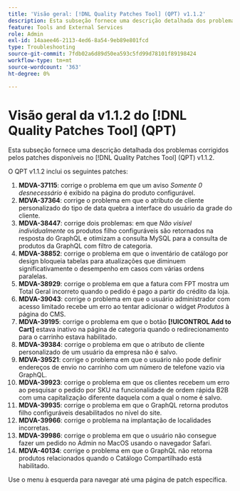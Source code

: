 ```yaml
---
title: 'Visão geral: [!DNL Quality Patches Tool] (QPT) v1.1.2'
description: Esta subseção fornece uma descrição detalhada dos problemas corrigidos pelos patches disponíveis no [!DNL Quality Patches Tool] (QPT) v1.1.2.
feature: Tools and External Services
role: Admin
exl-id: 14aaee46-2113-4ed6-8a54-9eb89e801fcd
type: Troubleshooting
source-git-commit: 7fdb02a6d89d50ea593c5fd99d78101f89198424
workflow-type: tm+mt
source-wordcount: '363'
ht-degree: 0%

---
```


# Visão geral da v1.1.2 do [!DNL Quality Patches Tool] (QPT)

Esta subseção fornece uma descrição detalhada dos problemas corrigidos pelos patches disponíveis no [!DNL Quality Patches Tool] (QPT) v1.1.2.

O QPT v1.1.2 inclui os seguintes patches:

1. **MDVA-37115**: corrige o problema em que um aviso *Somente 0 desnecessário* é exibido na página do produto configurável.
1. **MDVA-37364**: corrige o problema em que o atributo de cliente personalizado do tipo de data quebra a interface do usuário da grade do cliente.
1. **MDVA-38447**: corrige dois problemas: em que *Não visível individualmente* os produtos filho configuráveis são retornados na resposta do GraphQL e otimizam a consulta MySQL para a consulta de produtos da GraphQL com filtro de categoria.
1. **MDVA-38852**: corrige o problema em que o inventário de catálogo por design bloqueia tabelas para atualizações que diminuem significativamente o desempenho em casos com várias ordens paralelas.
1. **MDVA-38929**: corrige o problema em que a fatura com FPT mostra um Total Geral incorreto quando o pedido é pago a partir do crédito da loja.
1. **MDVA-39043**: corrige o problema em que o usuário administrador com acesso limitado recebe um erro ao tentar adicionar o widget *Produtos* à página do CMS.
1. **MDVA-39195**: corrige o problema em que o botão **[!UICONTROL Add to Cart]** estava inativo na página de categoria quando o redirecionamento para o carrinho estava habilitado.
1. **MDVA-39384**: corrige o problema em que o atributo de cliente personalizado de um usuário da empresa não é salvo.
1. **MDVA-39521**: corrige o problema em que o usuário não pode definir endereços de envio no carrinho com um número de telefone vazio via GraphQL.
1. **MDVA-39923**: corrige o problema em que os clientes recebem um erro ao pesquisar o pedido por SKU na funcionalidade de ordem rápida B2B com uma capitalização diferente daquela com a qual o nome é salvo.
1. **MDVA-39935**: corrige o problema em que o GraphQL retorna produtos filho configuráveis desabilitados no nível do site.
1. **MDVA-39966**: corrige o problema na implantação de localidades incorretas.
1. **MDVA-39986**: corrige o problema em que o usuário não consegue fazer um pedido no Admin no MacOS usando o navegador Safari.
1. **MDVA-40134**: corrige o problema em que o GraphQL não retorna produtos relacionados quando o Catálogo Compartilhado está habilitado.

Use o menu à esquerda para navegar até uma página de patch específica.
